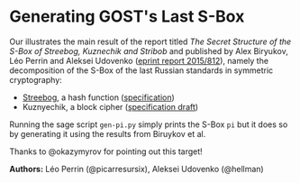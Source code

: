 Generating GOST's Last S-Box
============================

Our illustrates the main result of the report titled _The Secret Structure of the S-Box of Streebog, Kuznechik and Stribob_ and published by Alex Biryukov, Léo Perrin and Aleksei Udovenko ([eprint report 2015/812](http://eprint.iacr.org/2015/812)), namely the decomposition of the S-Box of the last Russian standards in symmetric cryptography:
* [Streebog](https://en.wikipedia.org/wiki/Streebog), a hash function ([specification](https://www.streebog.net/))
* Kuznyechik, a block cipher ([specification draft](http://www.tc26.ru/en/standard/draft/ENG_GOST_R_bsh.pdf))

Running the sage script `gen-pi.py` simply prints the S-Box `pi` but it does so by generating it using the results from Biruykov et al.

Thanks to @okazymyrov for pointing out this target!

**Authors:** Léo Perrin (@picarresursix), Aleksei Udovenko (@hellman)
